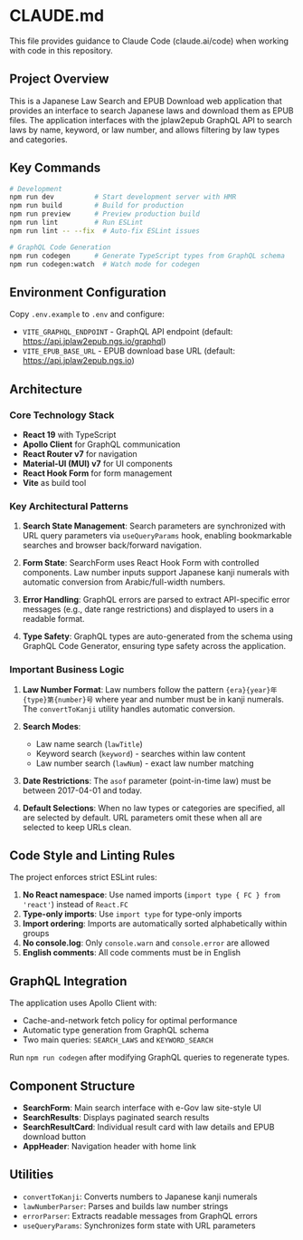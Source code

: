 # CLAUDE.md

This file provides guidance to Claude Code (claude.ai/code) when working with code in this repository.

## Project Overview

This is a Japanese Law Search and EPUB Download web application that provides an interface to search Japanese laws and download them as EPUB files. The application interfaces with the jplaw2epub GraphQL API to search laws by name, keyword, or law number, and allows filtering by law types and categories.

## Key Commands

```bash
# Development
npm run dev          # Start development server with HMR
npm run build        # Build for production
npm run preview      # Preview production build
npm run lint         # Run ESLint
npm run lint -- --fix  # Auto-fix ESLint issues

# GraphQL Code Generation
npm run codegen      # Generate TypeScript types from GraphQL schema
npm run codegen:watch  # Watch mode for codegen
```

## Environment Configuration

Copy `.env.example` to `.env` and configure:

- `VITE_GRAPHQL_ENDPOINT` - GraphQL API endpoint (default: https://api.jplaw2epub.ngs.io/graphql)
- `VITE_EPUB_BASE_URL` - EPUB download base URL (default: https://api.jplaw2epub.ngs.io)

## Architecture

### Core Technology Stack
- **React 19** with TypeScript
- **Apollo Client** for GraphQL communication
- **React Router v7** for navigation
- **Material-UI (MUI) v7** for UI components
- **React Hook Form** for form management
- **Vite** as build tool

### Key Architectural Patterns

1. **Search State Management**: Search parameters are synchronized with URL query parameters via `useQueryParams` hook, enabling bookmarkable searches and browser back/forward navigation.

2. **Form State**: SearchForm uses React Hook Form with controlled components. Law number inputs support Japanese kanji numerals with automatic conversion from Arabic/full-width numbers.

3. **Error Handling**: GraphQL errors are parsed to extract API-specific error messages (e.g., date range restrictions) and displayed to users in a readable format.

4. **Type Safety**: GraphQL types are auto-generated from the schema using GraphQL Code Generator, ensuring type safety across the application.

### Important Business Logic

1. **Law Number Format**: Law numbers follow the pattern `{era}{year}年{type}第{number}号` where year and number must be in kanji numerals. The `convertToKanji` utility handles automatic conversion.

2. **Search Modes**:
   - Law name search (`lawTitle`)
   - Keyword search (`keyword`) - searches within law content
   - Law number search (`lawNum`) - exact law number matching

3. **Date Restrictions**: The `asof` parameter (point-in-time law) must be between 2017-04-01 and today.

4. **Default Selections**: When no law types or categories are specified, all are selected by default. URL parameters omit these when all are selected to keep URLs clean.

## Code Style and Linting Rules

The project enforces strict ESLint rules:

1. **No React namespace**: Use named imports (`import type { FC } from 'react'`) instead of `React.FC`
2. **Type-only imports**: Use `import type` for type-only imports
3. **Import ordering**: Imports are automatically sorted alphabetically within groups
4. **No console.log**: Only `console.warn` and `console.error` are allowed
5. **English comments**: All code comments must be in English

## GraphQL Integration

The application uses Apollo Client with:
- Cache-and-network fetch policy for optimal performance
- Automatic type generation from GraphQL schema
- Two main queries: `SEARCH_LAWS` and `KEYWORD_SEARCH`

Run `npm run codegen` after modifying GraphQL queries to regenerate types.

## Component Structure

- **SearchForm**: Main search interface with e-Gov law site-style UI
- **SearchResults**: Displays paginated search results
- **SearchResultCard**: Individual result card with law details and EPUB download button
- **AppHeader**: Navigation header with home link

## Utilities

- `convertToKanji`: Converts numbers to Japanese kanji numerals
- `lawNumberParser`: Parses and builds law number strings
- `errorParser`: Extracts readable messages from GraphQL errors
- `useQueryParams`: Synchronizes form state with URL parameters